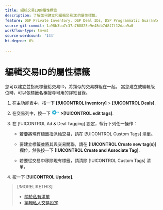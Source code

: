 ```yaml
---
title: 編輯交易ID的屬性標籤
description: 了解如何建立和編輯交易ID的屬性標籤。
feature: DSP Private Inventory, DSP Deal IDs, DSP Programmatic Guaranteed Deals
source-git-commit: 1a98b3ba7c37a768825e9e48db7d847f12daa9a0
workflow-type: tm+mt
source-wordcount: '144'
ht-degree: 0%

---
```


# 編輯交易ID的屬性標籤

您可以建立並指派標籤給交易ID，將類似的交易群組在一起。 當您建立或編輯版位時，可以依標籤名稱搜尋可用的詳細目錄。

1. 在主功能表中，按一下 **[!UICONTROL Inventory]** > **[!UICONTROL Deals]**.

1. 在交易列中，按一下 ![選項功能表](/help/dsp/assets/options-menu.png) **>[!UICONTROL edit tags]**.

1. 在 [!UICONTROL Ad & Deal Tagging] 設定，執行下列任一操作：

   * 若要將現有標籤指派給交易，請在 [!UICONTROL Custom Tags] 清單。

   * 要建立標籤並將其與交易關聯，請在 **[!UICONTROL Create new tag(s)]** 欄位，然後按一下 **[!UICONTROL Create and Associate Tag]**.

   * 若要從交易中移除現有標籤，請清除 [!UICONTROL Custom Tags] 清單。

1. 按一下 **[!UICONTROL Update]**.

>[!MORELIKETHIS]
>
>* [關於私有清單](private-inventory-about.md)
>* [編輯私人交易設定](/help/dsp/inventory/deal-id-edit.md)

